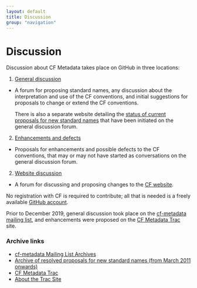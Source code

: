 ```yaml
---
layout: default
title: Discussion
group: "navigation"
---
```


# Discussion
 
Discussion about CF Metadata takes place on GitHub in three locations:

1. [General discussion][github_discuss]

  * A forum for proposing standard names, any discussion about the
    interpretation and use of the CF conventions, and initial
    suggestions for proposals to change or extend the CF conventions.

    There is also a separate website detailing the [status of current
    proposals for new standard names][current] that have been
    initiated on the general discussion forum.
  
2. [Enhancements and defects][github_conventions]

  * Proposals for enhancements and possible defects to the CF
    conventions, that may or may not have started as conversations on
    the general discussion forum.

2. [Website discussion][github_website]

  * A forum for discussing and proposing changes to the [CF
    website][website].

No registration with CF is required to contribute; all that is needed
is a freely available [GitHub account][github].

Prior to December 2019, general discussion took place on the
[cf-metadata mailing list][archives], and enhancements were proposed
on the [CF Metadata Trac][trac] site.


### Archive links

* [cf-metadata Mailing List Archives][archives]
* [Archive of resolved proposals for new standard names (from March 2011 onwards)][proposals]
* [CF Metadata Trac][trac]
* [About the Trac Site][about]

[github_discuss]: https://github.com/cf-convention/discuss/issues
[github_conventions]: https://github.com/cf-convention/cf-conventions/issues
[github_website]: https://github.com/cf-convention/cf-convention.github.io/issues
[github]: https://github.com
[website]: https://cfconventions.org
[trac]: http://cf-trac.llnl.gov/trac 
[about]: about-trac.html
[mail]: http://mailman.cgd.ucar.edu/mailman/listinfo/cf-metadata
[archives]: http://mailman.cgd.ucar.edu/pipermail/cf-metadata/
[current]: http://cfeditor.ceda.ac.uk/proposals/1?status=active&namefilter=&proposerfilter=&descfilter=&filter+and+display=filter
[proposals]: http://cfeditor.ceda.ac.uk/proposals/1?status=inactive&namefilter=&proposerfilter=&descfilter=&filter+and+display=filter
